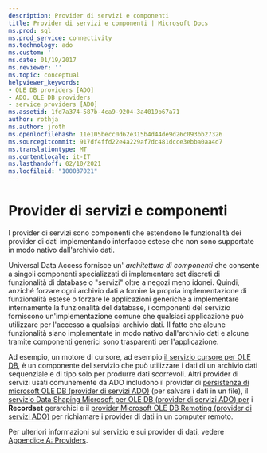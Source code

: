 ```yaml
---
description: Provider di servizi e componenti
title: Provider di servizi e componenti | Microsoft Docs
ms.prod: sql
ms.prod_service: connectivity
ms.technology: ado
ms.custom: ''
ms.date: 01/19/2017
ms.reviewer: ''
ms.topic: conceptual
helpviewer_keywords:
- OLE DB providers [ADO]
- ADO, OLE DB providers
- service providers [ADO]
ms.assetid: 1fd7a374-587b-4ca9-9204-3a4019b67a71
author: rothja
ms.author: jroth
ms.openlocfilehash: 11e105becc0d62e315b4d44de9d26c093bb27326
ms.sourcegitcommit: 917df4ffd22e4a229af7dc481dcce3ebba0aa4d7
ms.translationtype: MT
ms.contentlocale: it-IT
ms.lasthandoff: 02/10/2021
ms.locfileid: "100037021"
---
```

# <a name="service-providers-and-components"></a>Provider di servizi e componenti
I provider di servizi sono componenti che estendono le funzionalità dei provider di dati implementando interfacce estese che non sono supportate in modo nativo dall'archivio dati.  
  
 Universal Data Access fornisce un' *architettura di componenti* che consente a singoli componenti specializzati di implementare set discreti di funzionalità di database o "servizi" oltre a negozi meno idonei. Quindi, anziché forzare ogni archivio dati a fornire la propria implementazione di funzionalità estese o forzare le applicazioni generiche a implementare internamente la funzionalità del database, i componenti del servizio forniscono un'implementazione comune che qualsiasi applicazione può utilizzare per l'accesso a qualsiasi archivio dati. Il fatto che alcune funzionalità siano implementate in modo nativo dall'archivio dati e alcune tramite componenti generici sono trasparenti per l'applicazione.  
  
 Ad esempio, un motore di cursore, ad esempio [il servizio cursore per OLE DB](/previous-versions/windows/desktop/ms714397(v=vs.85)), è un componente del servizio che può utilizzare i dati di un archivio dati sequenziale e di tipo solo per produrre dati scorrevoli. Altri provider di servizi usati comunemente da ADO includono il provider di [persistenza di microsoft OLE DB (provider di servizi ADO)](../../../ado/guide/appendixes/microsoft-ole-db-persistence-provider-ado-service-provider.md) (per salvare i dati in un file), il [servizio Data Shaping Microsoft per OLE DB (provider di servizi ADO) per](../../../ado/guide/appendixes/microsoft-data-shaping-service-for-ole-db-ado-service-provider.md) i **Recordset** gerarchici e il [provider Microsoft OLE DB Remoting (provider di servizi ADO)](../../../ado/guide/appendixes/microsoft-ole-db-remoting-provider-ado-service-provider.md) per richiamare i provider di dati in un computer remoto.  
  
 Per ulteriori informazioni sul servizio e sui provider di dati, vedere [Appendice A: Providers](../../../ado/guide/appendixes/appendix-a-providers.md).